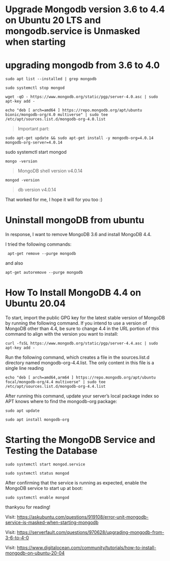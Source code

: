 # Upgrade Mongodb version 3.6 to 4.4 on Ubuntu 20 LTS and mongodb.service is Unmasked when starting

# upgrading mongodb from 3.6 to 4.0
```
sudo apt list --installed | grep mongodb
```
```
sudo systemctl stop mongod
```
```
wget -qO - https://www.mongodb.org/static/pgp/server-4.0.asc | sudo apt-key add -
```
```
echo "deb [ arch=amd64 ] https://repo.mongodb.org/apt/ubuntu bionic/mongodb-org/4.0 multiverse" | sudo tee /etc/apt/sources.list.d/mongodb-org-4.0.list
```

>Important part:
```
sudo apt-get update && sudo apt-get install -y mongodb-org=4.0.14 mongodb-org-server=4.0.14 
```
sudo systemctl start mongod
```
mongo -version
```
>MongoDB shell version v4.0.14

```
mongod -version
```
>db version v4.0.14

That worked for me, I hope it will for you too :)

# Uninstall mongoDB from ubuntu

In response, I want to remove MongoDB 3.6 and install MongoDB 4.4.

I tried the following commands:
```
 apt-get remove --purge mongodb
```
and also
```
apt-get autoremove --purge mongodb
```

# How To Install MongoDB 4.4 on Ubuntu 20.04

To start, import the public GPG key for the latest stable version of MongoDB by running the following command. If you intend to use a version of MongoDB other than 4.4, be sure to change 4.4 in the URL portion of this command to align with the version you want to install:
```
curl -fsSL https://www.mongodb.org/static/pgp/server-4.4.asc | sudo apt-key add -
```

Run the following command, which creates a file in the sources.list.d directory named mongodb-org-4.4.list. The only content in this file is a single line reading 
```
echo "deb [ arch=amd64,arm64 ] https://repo.mongodb.org/apt/ubuntu focal/mongodb-org/4.4 multiverse" | sudo tee /etc/apt/sources.list.d/mongodb-org-4.4.list
```

After running this command, update your server’s local package index so APT knows where to find the mongodb-org package:
```
sudo apt update
```
```
sudo apt install mongodb-org
```
# Starting the MongoDB Service and Testing the Database

```
sudo systemctl start mongod.service
```
```
sudo systemctl status mongod
```

After confirming that the service is running as expected, enable the MongoDB service to start up at boot:
```
sudo systemctl enable mongod
```


thankyou for reading!

Visit: https://askubuntu.com/questions/919108/error-unit-mongodb-service-is-masked-when-starting-mongodb

Visit: https://serverfault.com/questions/970628/upgrading-mongodb-from-3-6-to-4-0

Visit: https://www.digitalocean.com/community/tutorials/how-to-install-mongodb-on-ubuntu-20-04


